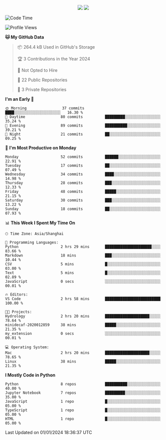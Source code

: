 <p align="center">
    <img src = "https://github-readme-stats.vercel.app/api?username=Zheng-Yi-git&show_icons=true&theme=yeblu&hide_border=true&count_private=true">
    <img src = "https://github-readme-stats.vercel.app/api/top-langs/?username=Zheng-Yi-git&hide=html,css&theme=yeblu&layout=compact&hide_border=true&count_private=true&langs_count=8">
</p>

<!--START_SECTION:waka-->
![Code Time](http://img.shields.io/badge/Code%20Time-822%20hrs%2031%20mins-blue)

![Profile Views](http://img.shields.io/badge/Profile%20Views-0-blue)

**🐱 My GitHub Data** 

> 📦 264.4 kB Used in GitHub's Storage 
 > 
> 🏆 3 Contributions in the Year 2024
 > 
> 🚫 Not Opted to Hire
 > 
> 📜 22 Public Repositories 
 > 
> 🔑 3 Private Repositories 
 > 
**I'm an Early 🐤** 

```text
🌞 Morning                37 commits          ████░░░░░░░░░░░░░░░░░░░░░   16.30 % 
🌆 Daytime                80 commits          █████████░░░░░░░░░░░░░░░░   35.24 % 
🌃 Evening                89 commits          ██████████░░░░░░░░░░░░░░░   39.21 % 
🌙 Night                  21 commits          ██░░░░░░░░░░░░░░░░░░░░░░░   09.25 % 
```
📅 **I'm Most Productive on Monday** 

```text
Monday                   52 commits          ██████░░░░░░░░░░░░░░░░░░░   22.91 % 
Tuesday                  17 commits          ██░░░░░░░░░░░░░░░░░░░░░░░   07.49 % 
Wednesday                34 commits          ████░░░░░░░░░░░░░░░░░░░░░   14.98 % 
Thursday                 28 commits          ███░░░░░░░░░░░░░░░░░░░░░░   12.33 % 
Friday                   48 commits          █████░░░░░░░░░░░░░░░░░░░░   21.15 % 
Saturday                 30 commits          ███░░░░░░░░░░░░░░░░░░░░░░   13.22 % 
Sunday                   18 commits          ██░░░░░░░░░░░░░░░░░░░░░░░   07.93 % 
```


📊 **This Week I Spent My Time On** 

```text
🕑︎ Time Zone: Asia/Shanghai

💬 Programming Languages: 
Python                   2 hrs 29 mins       █████████████████████░░░░   83.66 % 
Markdown                 18 mins             ███░░░░░░░░░░░░░░░░░░░░░░   10.44 % 
CSV                      5 mins              █░░░░░░░░░░░░░░░░░░░░░░░░   03.00 % 
Text                     5 mins              █░░░░░░░░░░░░░░░░░░░░░░░░   02.89 % 
JavaScript               0 secs              ░░░░░░░░░░░░░░░░░░░░░░░░░   00.01 % 

🔥 Editors: 
VS Code                  2 hrs 58 mins       █████████████████████████   100.00 % 

🐱‍💻 Projects: 
Hydrology                2 hrs 20 mins       ████████████████████░░░░░   78.64 % 
minidecaf-2020012859     38 mins             █████░░░░░░░░░░░░░░░░░░░░   21.35 % 
my_extension             0 secs              ░░░░░░░░░░░░░░░░░░░░░░░░░   00.01 % 

💻 Operating System: 
Mac                      2 hrs 20 mins       ████████████████████░░░░░   78.65 % 
Linux                    38 mins             █████░░░░░░░░░░░░░░░░░░░░   21.35 % 
```

**I Mostly Code in Python** 

```text
Python                   8 repos             ██████████░░░░░░░░░░░░░░░   40.00 % 
Jupyter Notebook         7 repos             █████████░░░░░░░░░░░░░░░░   35.00 % 
JavaScript               1 repo              █░░░░░░░░░░░░░░░░░░░░░░░░   05.00 % 
TypeScript               1 repo              █░░░░░░░░░░░░░░░░░░░░░░░░   05.00 % 
HTML                     1 repo              █░░░░░░░░░░░░░░░░░░░░░░░░   05.00 % 
```




 Last Updated on 01/01/2024 18:36:37 UTC
<!--END_SECTION:waka-->
